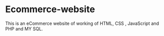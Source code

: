 # Ecommerce-website
This is an eCommerce website of working of HTML, CSS , JavaScript and PHP and MY SQL.
